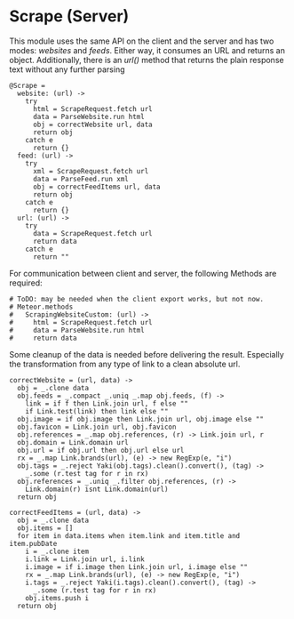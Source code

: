 # Scrape (Server)

This module uses the same API on the client and the server and has two modes:
*websites* and *feeds*. Either way, it consumes an URL and returns an object.
Additionally, there is an *url()* method that returns the plain response text
without any further parsing

    @Scrape =
      website: (url) ->
        try
          html = ScrapeRequest.fetch url
          data = ParseWebsite.run html
          obj = correctWebsite url, data
          return obj
        catch e
          return {}
      feed: (url) ->
        try
          xml = ScrapeRequest.fetch url
          data = ParseFeed.run xml
          obj = correctFeedItems url, data
          return obj
        catch e
          return {}
      url: (url) ->
        try
          data = ScrapeRequest.fetch url
          return data
        catch e
          return ""

For communication between client and server, the following Methods are required:

    # ToDO: may be needed when the client export works, but not now.
    # Meteor.methods
    #   ScrapingWebsiteCustom: (url) ->
    #     html = ScrapeRequest.fetch url
    #     data = ParseWebsite.run html
    #     return data

Some cleanup of the data is needed before delivering the result. Especially
the transformation from any type of link to a clean absolute url.

    correctWebsite = (url, data) ->
      obj = _.clone data
      obj.feeds = _.compact _.uniq _.map obj.feeds, (f) ->
        link = if f then Link.join url, f else ""
        if Link.test(link) then link else ""
      obj.image = if obj.image then Link.join url, obj.image else ""
      obj.favicon = Link.join url, obj.favicon
      obj.references = _.map obj.references, (r) -> Link.join url, r
      obj.domain = Link.domain url
      obj.url = if obj.url then obj.url else url
      rx = _.map Link.brands(url), (e) -> new RegExp(e, "i") 
      obj.tags = _.reject Yaki(obj.tags).clean().convert(), (tag) ->
        _.some (r.test tag for r in rx)
      obj.references = _.uniq _.filter obj.references, (r) ->
        Link.domain(r) isnt Link.domain(url)
      return obj

    correctFeedItems = (url, data) ->
      obj = _.clone data
      obj.items = []
      for item in data.items when item.link and item.title and item.pubDate
        i = _.clone item
        i.link = Link.join url, i.link
        i.image = if i.image then Link.join url, i.image else ""
        rx = _.map Link.brands(url), (e) -> new RegExp(e, "i") 
        i.tags = _.reject Yaki(i.tags).clean().convert(), (tag) ->
          _.some (r.test tag for r in rx)
        obj.items.push i
      return obj